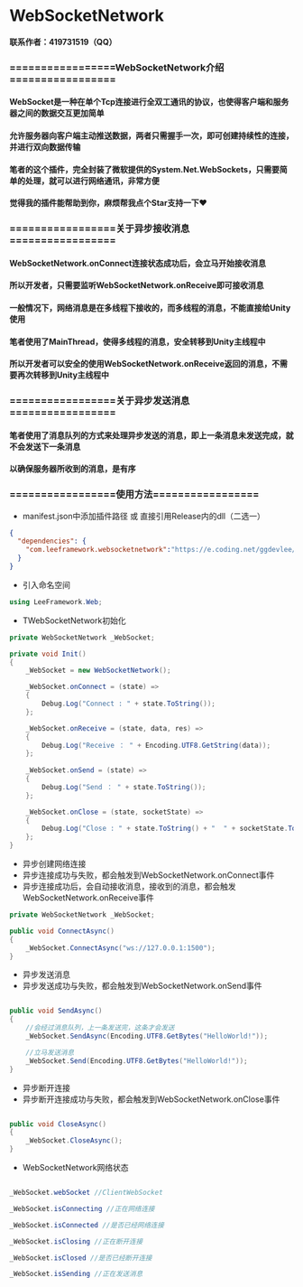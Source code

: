 # WebSocketNetwork

**联系作者：419731519（QQ）**

### =================WebSocketNetwork介绍=================
#### WebSocket是一种在单个Tcp连接进行全双工通讯的协议，也使得客户端和服务器之间的数据交互更加简单
#### 允许服务器向客户端主动推送数据，两者只需握手一次，即可创建持续性的连接，并进行双向数据传输
#### 笔者的这个插件，完全封装了微软提供的System.Net.WebSockets，只需要简单的处理，就可以进行网络通讯，非常方便
#### 觉得我的插件能帮助到你，麻烦帮我点个Star支持一下❤️

### =================关于异步接收消息=================
#### WebSocketNetwork.onConnect连接状态成功后，会立马开始接收消息
#### 所以开发者，只需要监听WebSocketNetwork.onReceive即可接收消息
#### 一般情况下，网络消息是在多线程下接收的，而多线程的消息，不能直接给Unity使用
#### 笔者使用了MainThread，使得多线程的消息，安全转移到Unity主线程中
#### 所以开发者可以安全的使用WebSocketNetwork.onReceive返回的消息，不需要再次转移到Unity主线程中

### =================关于异步发送消息=================
#### 笔者使用了消息队列的方式来处理异步发送的消息，即上一条消息未发送完成，就不会发送下一条消息
#### 以确保服务器所收到的消息，是有序

### =================使用方法=================
- manifest.json中添加插件路径 或 直接引用Release内的dll（二选一）
```json
{
  "dependencies": {
	"com.leeframework.websocketnetwork":"https://e.coding.net/ggdevlee/leeframework/WebSocketNetwork.git#1.0.0"
  }
}
```

- 引入命名空间
```csharp
using LeeFramework.Web;
```

- TWebSocketNetwork初始化
```csharp
private WebSocketNetwork _WebSocket;

private void Init()
{
    _WebSocket = new WebSocketNetwork();

    _WebSocket.onConnect = (state) =>
    {
        Debug.Log("Connect : " + state.ToString());
    };

    _WebSocket.onReceive = (state, data, res) =>
    {
        Debug.Log("Receive ： " + Encoding.UTF8.GetString(data));
    };
    
    _WebSocket.onSend = (state) =>
    {
        Debug.Log("Send ： " + state.ToString());
    };

    _WebSocket.onClose = (state, socketState) =>
    {
        Debug.Log("Close : " + state.ToString() + "  " + socketState.ToString());
    };
}        
```

- 异步创建网络连接
- 异步连接成功与失败，都会触发到WebSocketNetwork.onConnect事件
- 异步连接成功后，会自动接收消息，接收到的消息，都会触发WebSocketNetwork.onReceive事件
```csharp
private WebSocketNetwork _WebSocket;

public void ConnectAsync()
{
    _WebSocket.ConnectAsync("ws://127.0.0.1:1500");
}
```

- 异步发送消息
- 异步发送成功与失败，都会触发到WebSocketNetwork.onSend事件
```csharp

public void SendAsync()
{
    //会经过消息队列，上一条发送完，这条才会发送
    _WebSocket.SendAsync(Encoding.UTF8.GetBytes("HelloWorld!"));

    //立马发送消息
    _WebSocket.Send(Encoding.UTF8.GetBytes("HelloWorld!"));
}

```

- 异步断开连接
- 异步断开连接成功与失败，都会触发到WebSocketNetwork.onClose事件

```csharp

public void CloseAsync()
{
    _WebSocket.CloseAsync();
}

```

- WebSocketNetwork网络状态
```csharp

_WebSocket.webSocket //ClientWebSocket

_WebSocket.isConnecting //正在网络连接

_WebSocket.isConnected //是否已经网络连接

_WebSocket.isClosing //正在断开连接

_WebSocket.isClosed //是否已经断开连接

_WebSocket.isSending //正在发送消息

```
        
